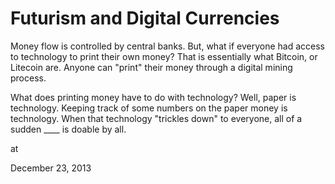 # Futurism and Digital Currencies
Money flow is controlled by central banks. But, what if everyone had access to technology to print their own money? That is essentially what   Bitcoin, or Litecoin are. Anyone can "print" their money through a digital mining process. 

What does printing money have to do with technology? Well, paper is technology. Keeping track of some numbers on the paper money is technology. When that technology "trickles down" to everyone, all of a sudden ____ is doable by all. 








at

December 23, 2013















